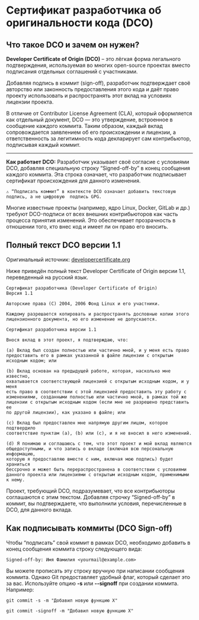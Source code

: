 # Сертификат разработчика об оригинальности кода (DCO)

## Что такое DCO и зачем он нужен?

__Developer Certificate of Origin (DCO)__ – это лёгкая форма легального подтверждения, используемая во многих open-source проектах вместо подписания отдельных соглашений с участниками. 

Добавляя подпись в коммит (sign-off), разработчик подтверждает своё авторство или законность предоставления этого кода и даёт право проекту использовать и распространять этот вклад на условиях лицензии проекта​. 

В отличие от Contributor License Agreement (CLA), который оформляется как отдельный документ, DCO — это утверждение, встроенное в сообщение каждого коммита. Таким образом, каждый вклад сопровождается заявлением об его происхождении и лицензии, а ответственность за легитимность кода декларирует сам контрибьютор, подписывая каждый коммит.

---

__Как работает DCO:__ Разработчик указывает своё согласие с условиями DCO, добавляя специальную строку “Signed-off-by” в конец сообщения каждого коммита. Эта строка означает, что разработчик подписывает сертификат происхождения для данного изменения. 

```
⚠️ “Подписать коммит” в контексте DCO означает добавить текстовую подпись, а не цифровую  подпись GPG​.
```
Многие известные проекты (например, ядро Linux, Docker, GitLab и др.) требуют DCO-подписи от всех внешних контрибьюторов как часть процесса принятия изменений. Это обеспечивает прозрачность в отношении того, кто внес код и имеет ли он право его вносить.​

## Полный текст DCO версии 1.1

Оригинальный источник: [developercertificate.org](https://developercertificate.org/)

Ниже приведён полный текст Developer Certificate of Origin версии 1.1, переведенный на русский язык.

```
Сертификат разработчика (Developer Certificate of Origin)
Версия 1.1

Авторские права (C) 2004, 2006 Фонд Linux и его участники.

Каждому разрешается копировать и распространять дословные копии этого
лицензионного документа, но его изменение не допускается.

Сертификат разработчика версии 1.1

Внося вклад в этот проект, я подтверждаю, что:

(a) Вклад был создан полностью или частично мной, и у меня есть право
предоставить его в рамках указанной в файле лицензии с открытым исходным кодом; или

(b) Вклад основан на предыдущей работе, которая, насколько мне известно,
охватывается соответствующей лицензией с открытым исходным кодом, и у меня
есть право в соответствии с этой лицензией предоставить эту работу с
изменениями, созданными полностью или частично мной, в рамках той же
лицензии с открытым исходным кодом (если мне не разрешено представить ее
по другой лицензии), как указано в файле; или

(c) Вклад был предоставлен мне напрямую другим лицом, которое подтвердило
соответствие пунктам (a), (b) или (c), и я не вносил в него изменений.

(d) Я понимаю и соглашаюсь с тем, что этот проект и мой вклад являются
общедоступными, и что запись о вкладе (включая всю персональную информацию,
которую я предоставляю вместе с ним, включая мою подпись) будет храниться
бессрочно и может быть перераспространена в соответствии с условиями
данного проекта или лицензиями с открытым исходным кодом, применимыми к нему.
```

Проект, требующий DCO, подразумевает, что все контрибьюторы соглашаются с этим текстом. Добавляя строчку “Signed-off-by” в коммит, вы подтверждаете, что выполнили условия, перечисленные в DCO, для данного вклада.

## Как подписывать коммиты (DCO Sign-off)

Чтобы “подписать” свой коммит в рамках DCO, необходимо добавить в конец сообщения коммита строку следующего вида:

```
Signed-off-by: Имя Фамилия <yourmail@example.com>
```

Вы можете прописать эту строку вручную при написании сообщения коммита. Однако Git предоставляет удобный флаг, который сделает это за вас. Используйте опцию __-s__ или __--signoff__ при создании коммита. Например:

```
git commit -s -m "Добавил новую функцию X"
```

```
git commit -signoff -m "Добавил новую функцию X"
```